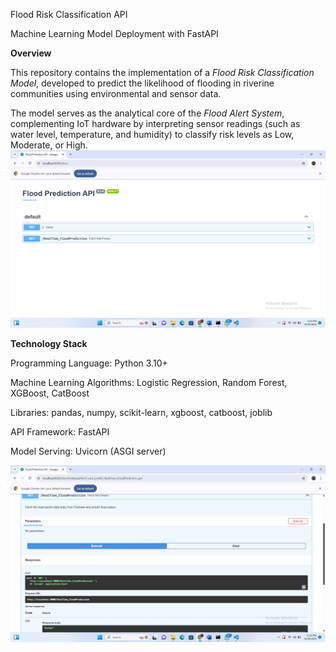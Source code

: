 Flood Risk Classification API

Machine Learning Model Deployment with FastAPI

**Overview**

This repository contains the implementation of a *Flood Risk Classification Model*, developed to predict the likelihood of flooding in riverine communities using environmental and sensor data.

The model serves as the analytical core of the *Flood Alert System*, complementing IoT hardware by interpreting sensor readings (such as water level, temperature, and humidity) to classify risk levels as Low, Moderate, or High.
![Alt text](Flood_api.png)

**Technology Stack**

Programming Language: Python 3.10+

Machine Learning Algorithms: Logistic Regression, Random Forest, XGBoost, CatBoost

Libraries: pandas, numpy, scikit-learn, xgboost, catboost, joblib

API Framework: FastAPI

Model Serving: Uvicorn (ASGI server)

![Alt text](Flood_api_2.png)
